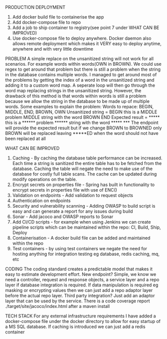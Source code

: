 PRODUCTION DEPLOYMENT
1. Add docker build file to containerise the app
2. Add docker-compose file to repo
3. Add a job to ship container to registry(see point 7 under WHAT CAN BE IMPROVED)
4. Use docker-compose file to deploy anywhere. Docker daemon also allows remote deployment which makes it VERY easy to deploy anytime, anywhere and with very little downtime

PROBLEM
A simple replace on the unsanitized string will not work for all scenarios. For example words within words(OWN in BROWN). We could use regex to get around that problem but there is still a problem when the string in the database contains multiple words. I managed to get around most of the problems by getting the index of a word in the unsanitized string and adding it to a custom word map. A seperate loop will then go through the word map replacing strings in the unsanitized string. However, the drawback of this method is that words within words is still a problem because we allow the string in the database to be made up of multiple words.
Some examples to explain the problem:
Words to repace: BEGIN, MIDDLE, END, BROWN, OWN
Unsanitized string = BEGIN this is a MIDDLE problem MIDDLE string with the word BROWN END
Expected result = ***** this is a ****** problem ****** string with the word ***** ***
The endpoint will provide the expected result but if we change BROWN to BROWNED only BROWN will be replaced leaving *****ED when the word should not have been replaced at all

WHAT CAN BE IMPROVED
1. Caching - By caching the database table performance can be increased. Each time a string is sanitized the entire table has to be fetched from the database. Caching the table will negate the need to make use of the database for costly full table scans. The cache can be updated during modify operations on the table.
2. Encrypt secrets on properties file - Spring has built in functionality to encrypt secrets in properties file with use of ENC()
3. Validation on endpoints - Add validation to request objects
4. Authentication on endpoints
5. Security and vulnerability scanning - Adding OWASP to build script is easy and can generate a report for any issues during build
6. Sonar - Add jacoco and OWASP reports to Sonar
7. Add CI/CD scripts - for example when using Jenkins we can create pipeline scripts which can be maintained within the repo: CI, Build, Ship, Deploy
8. Containerisation - A docker build file can be added and maintained within the repo
9. Test containers - by using test containers we negate the need for hosting anything for integration testing eg database, redis caching, mq, etc

CODING
The coding standard creates a predictable model that makes it easy to estimate development effort. New endpoint? Simple, we know we need a controller, request and response objects, a service layer and a repo layer if database integration is required. If data manipulation is required eg masking or encrypting values then we can just add a repo adaptor layer before the actual repo layer. Third party integration? Just add an adaptor layer that can be used by the service.
There is a code coverage report ./target/site/jacoco/index.html after a maven install

TECH STACK
For any external infrastructure requirements I have added a docker-compose file under the docker directory to allow for easy startup of a MS SQL database. If caching is introduced we can just add a redis container